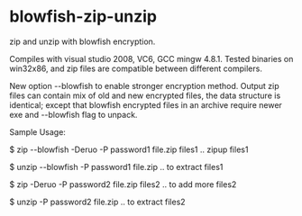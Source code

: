 blowfish-zip-unzip
==================

zip and unzip with blowfish encryption.

Compiles with visual studio 2008, VC6, GCC mingw 4.8.1.
Tested binaries on win32x86, and zip files are compatible
between different compilers.

New option --blowfish to enable stronger encryption method.
Output zip files can contain mix of old and new encrypted files,
the data structure is identical; except that blowfish encrypted files
in an archive require newer exe and --blowfish flag to unpack.

Sample Usage:

$ zip --blowfish -Deruo -P password1 file.zip  files1 .. zipup files1

$ unzip --blowfish -P password1 file.zip         .. to extract files1

$ zip   -Deruo -P password2 file.zip  files2 .. to add more files2

$ unzip -P password2 file.zip         .. to extract files2


